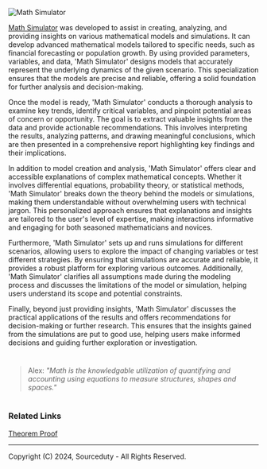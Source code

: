 ![Math Simulator](https://github.com/sourceduty/Math_Simulator/assets/123030236/dfa43e21-85d9-476c-8caf-57e873fbfe75)

[Math Simulator](https://chatgpt.com/g/g-zTaJwyddy-math-simulator) was developed to assist in creating, analyzing, and providing insights on various mathematical models and simulations. It can develop advanced mathematical models tailored to specific needs, such as financial forecasting or population growth. By using provided parameters, variables, and data, 'Math Simulator' designs models that accurately represent the underlying dynamics of the given scenario. This specialization ensures that the models are precise and reliable, offering a solid foundation for further analysis and decision-making.

Once the model is ready, 'Math Simulator' conducts a thorough analysis to examine key trends, identify critical variables, and pinpoint potential areas of concern or opportunity. The goal is to extract valuable insights from the data and provide actionable recommendations. This involves interpreting the results, analyzing patterns, and drawing meaningful conclusions, which are then presented in a comprehensive report highlighting key findings and their implications.

In addition to model creation and analysis, 'Math Simulator' offers clear and accessible explanations of complex mathematical concepts. Whether it involves differential equations, probability theory, or statistical methods, 'Math Simulator' breaks down the theory behind the models or simulations, making them understandable without overwhelming users with technical jargon. This personalized approach ensures that explanations and insights are tailored to the user's level of expertise, making interactions informative and engaging for both seasoned mathematicians and novices.

Furthermore, 'Math Simulator' sets up and runs simulations for different scenarios, allowing users to explore the impact of changing variables or test different strategies. By ensuring that simulations are accurate and reliable, it provides a robust platform for exploring various outcomes. Additionally, 'Math Simulator' clarifies all assumptions made during the modeling process and discusses the limitations of the model or simulation, helping users understand its scope and potential constraints.

Finally, beyond just providing insights, 'Math Simulator' discusses the practical applications of the results and offers recommendations for decision-making or further research. This ensures that the insights gained from the simulations are put to good use, helping users make informed decisions and guiding further exploration or investigation.

#

> Alex: *"Math is the knowledgable utilization of quantifying and accounting using equations to measure structures, shapes and spaces."*

#
### Related Links

[Theorem Proof](https://github.com/sourceduty/Theorem_Proof)

***
Copyright (C) 2024, Sourceduty - All Rights Reserved.
